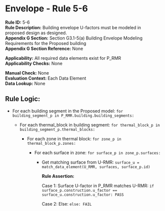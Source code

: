 
# Envelope - Rule 5-6  

**Rule ID:** 5-6  
**Rule Description:** Building envelope U-factors must be modeled in proposed design as designed.  
**Appendix G Section:** Section G3.1-5(a) Building Envelope Modeling Requirements for the Proposed building  
**Appendix G Section Reference:** None  

**Applicability:** All required data elements exist for P_RMR  
**Applicability Checks:** None  

**Manual Check:** None  
**Evaluation Context:** Each Data Element  
**Data Lookup:** None  

## Rule Logic:  

- For each building segment in the Proposed model: ```for building_segment_p in P_RMR.building.building_segments:```  

  - For each thermal_block in building segment: ```for thermal_block_p in building_segment_p.thermal_blocks:```  

    - For each zone in thermal block: ```for zone_p in thermal_block_p.zones:```  

      - For each surface in zone: ```for surface_p in zone_p.surfaces:```  

        - Get matching surface from U-RMR: ```surface_u = match_data_element(U_RMR, surfaces, surface_p.id)```  

          **Rule Assertion:**  

          Case 1: Surface U-factor in P_RMR matches U-RMR: ```if surface_p.construction.u_factor == surface_u.construction.u_factor: PASS```  

          Case 2: Else: ```else: FAIL```  
